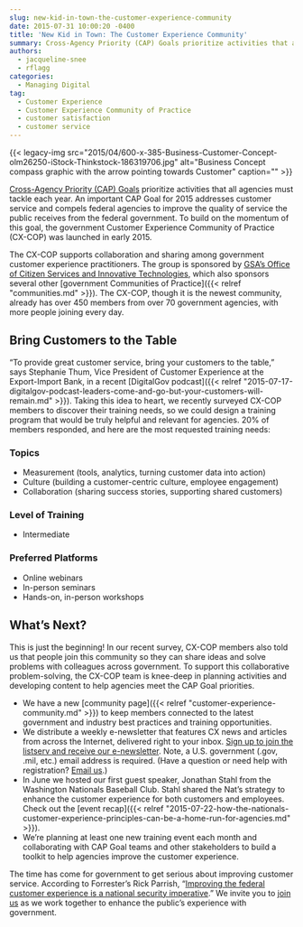 ```yaml
---
slug: new-kid-in-town-the-customer-experience-community
date: 2015-07-31 10:00:20 -0400
title: 'New Kid in Town: The Customer Experience Community'
summary: Cross-Agency Priority (CAP) Goals prioritize activities that all agencies must tackle each year. An important CAP Goal for 2015 addresses customer service and compels federal agencies to improve the quality of service the public receives from the federal government. To build on the momentum of this goal, the government Customer Experience Community of Practice (CX-COP)
authors:
  - jacqueline-snee
  - rflagg
categories:
  - Managing Digital
tag:
  - Customer Experience
  - Customer Experience Community of Practice
  - customer satisfaction
  - customer service
---
```


{{< legacy-img src="2015/04/600-x-385-Business-Customer-Concept-olm26250-iStock-Thinkstock-186319706.jpg" alt="Business Concept compass graphic with the arrow pointing towards Customer" caption="" >}} 

[Cross-Agency Priority (CAP) Goals](http://www.performance.gov/node/3400/view?view=public#overview) prioritize activities that all agencies must tackle each year. An important CAP Goal for 2015 addresses customer service and compels federal agencies to improve the quality of service the public receives from the federal government. To build on the momentum of this goal, the government Customer Experience Community of Practice (CX-COP) was launched in early 2015.

The CX-COP supports collaboration and sharing among government customer experience practitioners. The group is sponsored by [GSA’s Office of Citizen Services and Innovative Technologies](http://www.gsa.gov/portal/category/25729), which also sponsors several other [government Communities of Practice]({{< relref "communities.md" >}}). The CX-COP, though it is the newest community, already has over 450 members from over 70 government agencies, with more people joining every day.

## Bring Customers to the Table

&#8220;To provide great customer service, bring your customers to the table,&#8221; says Stephanie Thum, Vice President of Customer Experience at the Export-Import Bank, in a recent [DigitalGov podcast]({{< relref "2015-07-17-digitalgov-podcast-leaders-come-and-go-but-your-customers-will-remain.md" >}}). Taking this idea to heart, we recently surveyed CX-COP members to discover their training needs, so we could design a training program that would be truly helpful and relevant for agencies. 20% of members responded, and here are the most requested training needs:

### Topics

  * Measurement (tools, analytics, turning customer data into action)
  * Culture (building a customer-centric culture, employee engagement)
  * Collaboration (sharing success stories, supporting shared customers)

### Level of Training

  * Intermediate

### Preferred Platforms

  * Online webinars
  * In-person seminars
  * Hands-on, in-person workshops

## What’s Next?

This is just the beginning! In our recent survey, CX-COP members also told us that people join this community so they can share ideas and solve problems with colleagues across government. To support this collaborative problem-solving, the CX-COP team is knee-deep in planning activities and developing content to help agencies meet the CAP Goal priorities.

  * We have a new [community page]({{< relref "customer-experience-community.md" >}}) to keep members connected to the latest government and industry best practices and training opportunities.
  * We distribute a weekly e-newsletter that features CX news and articles from across the Internet, delivered right to your inbox. [Sign up to join the listserv and receive our e-newsletter](https://docs.google.com/a/gsa.gov/forms/d/1hzJbZChUg2TRLi_MiC4nAbB-HKUOerBF2kL0qO38fPo/viewform). Note, a U.S. government (.gov, .mil, etc.) email address is required. (Have a question or need help with registration? [Email us](mailto:rachel.flagg@gsa.gov).)
  * In June we hosted our first guest speaker, Jonathan Stahl from the Washington Nationals Baseball Club. Stahl shared the Nat’s strategy to enhance the customer experience for both customers and employees. Check out the [event recap]({{< relref "2015-07-22-how-the-nationals-customer-experience-principles-can-be-a-home-run-for-agencies.md" >}}).
  * We’re planning at least one new training event each month and collaborating with CAP Goal teams and other stakeholders to build a toolkit to help agencies improve the customer experience.

The time has come for government to get serious about improving customer service. According to Forrester’s Rick Parrish, “[Improving the federal customer experience is a national security imperative](http://blogs.forrester.com/rick_parrish/14-11-07-improving_the_federal_customer_experience_is_a_national_security_imperative).” We invite you to [join us](https://docs.google.com/a/gsa.gov/forms/d/1hzJbZChUg2TRLi_MiC4nAbB-HKUOerBF2kL0qO38fPo/viewform) as we work together to enhance the public’s experience with government.